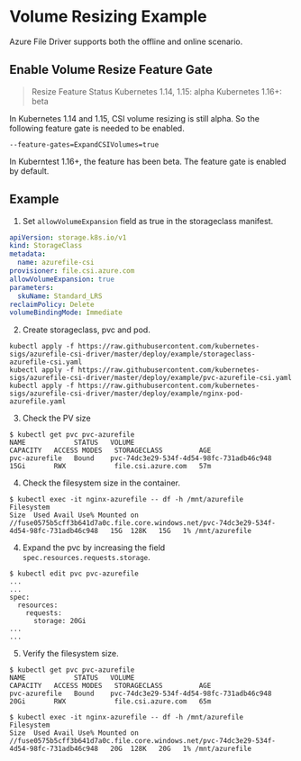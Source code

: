 # Volume Resizing Example

Azure File Driver supports both the offline and online scenario. 

## Enable Volume Resize Feature Gate

> Resize Feature Status
> Kubernetes 1.14, 1.15: alpha
> Kubernetes 1.16+:  beta

In Kubernetes 1.14 and 1.15, CSI volume resizing is still alpha. So the following feature gate is needed to be enabled.

```
--feature-gates=ExpandCSIVolumes=true
```

In Kuberntest 1.16+, the feature has been beta. The feature gate is enabled by default.

## Example

1. Set `allowVolumeExpansion` field as true in the storageclass manifest.  

```yaml
apiVersion: storage.k8s.io/v1
kind: StorageClass
metadata:
  name: azurefile-csi
provisioner: file.csi.azure.com
allowVolumeExpansion: true
parameters:
  skuName: Standard_LRS
reclaimPolicy: Delete
volumeBindingMode: Immediate
```

2. Create storageclass, pvc and pod.

```console
kubectl apply -f https://raw.githubusercontent.com/kubernetes-sigs/azurefile-csi-driver/master/deploy/example/storageclass-azurefile-csi.yaml
kubectl apply -f https://raw.githubusercontent.com/kubernetes-sigs/azurefile-csi-driver/master/deploy/example/pvc-azurefile-csi.yaml
kubectl apply -f https://raw.githubusercontent.com/kubernetes-sigs/azurefile-csi-driver/master/deploy/example/nginx-pod-azurefile.yaml
```

3. Check the PV size
```console
$ kubectl get pvc pvc-azurefile
NAME            STATUS   VOLUME                                     CAPACITY   ACCESS MODES   STORAGECLASS         AGE
pvc-azurefile   Bound    pvc-74dc3e29-534f-4d54-98fc-731adb46c948   15Gi       RWX            file.csi.azure.com   57m
```
4. Check the filesystem size in the container.

```console
$ kubectl exec -it nginx-azurefile -- df -h /mnt/azurefile
Filesystem                                                                                Size  Used Avail Use% Mounted on
//fuse0575b5cff3b641d7a0c.file.core.windows.net/pvc-74dc3e29-534f-4d54-98fc-731adb46c948   15G  128K   15G   1% /mnt/azurefile
```

4. Expand the pvc by increasing the field `spec.resources.requests.storage`.

```console
$ kubectl edit pvc pvc-azurefile
...
...
spec:
  resources:
    requests:
      storage: 20Gi
...
...
```

5. Verify the filesystem size.

```console
$ kubectl get pvc pvc-azurefile
NAME            STATUS   VOLUME                                     CAPACITY   ACCESS MODES   STORAGECLASS         AGE
pvc-azurefile   Bound    pvc-74dc3e29-534f-4d54-98fc-731adb46c948   20Gi       RWX            file.csi.azure.com   65m

$ kubectl exec -it nginx-azurefile -- df -h /mnt/azurefile
Filesystem                                                                                Size  Used Avail Use% Mounted on
//fuse0575b5cff3b641d7a0c.file.core.windows.net/pvc-74dc3e29-534f-4d54-98fc-731adb46c948   20G  128K   20G   1% /mnt/azurefile
```
